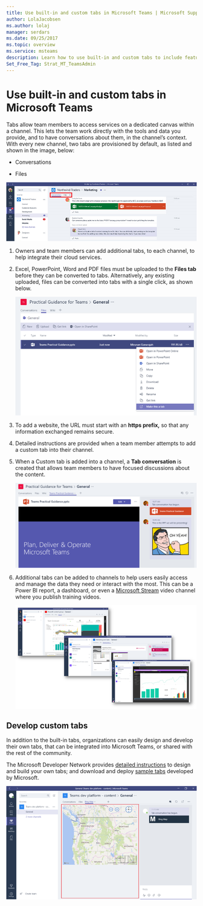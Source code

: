 ```yaml
---
title: Use built-in and custom tabs in Microsoft Teams | Microsoft Support
author: LolaJacobsen
ms.author: lolaj
manager: serdars
ms.date: 09/25/2017
ms.topic: overview
ms.service: msteams
description: Learn how to use built-in and custom tabs to include features like conversations, files, maps, and more.
Set_Free_Tag: Strat_MT_TeamsAdmin
---
```


Use built-in and custom tabs in Microsoft Teams
==================================================

Tabs allow team members to access services on a dedicated canvas within a channel. This lets the team work directly with the tools and data you provide, and to have conversations about them, in the channel’s context. With every new channel, two tabs are provisioned by default, as listed and shown in the image, below:

-   Conversations

-   Files

![](media/Use_built-in_and_custom_tabs_in_Microsoft_Teams_image1.png)

1.  Owners and team members can add additional tabs, to each channel, to help integrate their cloud services.

2.  Excel, PowerPoint, Word and PDF files must be uploaded to the **Files tab** before they can be converted to tabs. Alternatively, any existing uploaded, files can be converted into tabs with a single click, as shown below.

    ![](media/Use_built-in_and_custom_tabs_in_Microsoft_Teams_image2.png)

3.  To add a website, the URL must start with an **https prefix,** so that any information exchanged remains secure.

4.  Detailed instructions are provided when a team member attempts to add a custom tab into their channel.

5.  When a Custom tab is added into a channel, a **Tab conversation** is created that allows team members to have focused discussions about the content.

    ![](media/Use_built-in_and_custom_tabs_in_Microsoft_Teams_image3.png)

6.  Additional tabs can be added to channels to help users easily access and manage the data they need or interact with the most. This can be a Power BI report, a dashboard, or even a [Microsoft Stream](https://go.microsoft.com/fwlink/?linkid=855785) video channel where you publish training videos.

    ![](media/Use_built-in_and_custom_tabs_in_Microsoft_Teams_image4.png)

Develop custom tabs
-------------------

In addition to the built-in tabs, organizations can easily design and develop their own tabs, that can be integrated into Microsoft Teams, or shared with the rest of the community.

The Microsoft Developer Network provides [detailed instructions](https://go.microsoft.com/fwlink/?linkid=855786) to design and build your own tabs; and download and deploy [sample tabs](https://go.microsoft.com/fwlink/?linkid=855787) developed by Microsoft.

![](media/Use_built-in_and_custom_tabs_in_Microsoft_Teams_image5.png)
